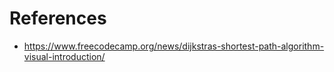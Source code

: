 # References

- https://www.freecodecamp.org/news/dijkstras-shortest-path-algorithm-visual-introduction/